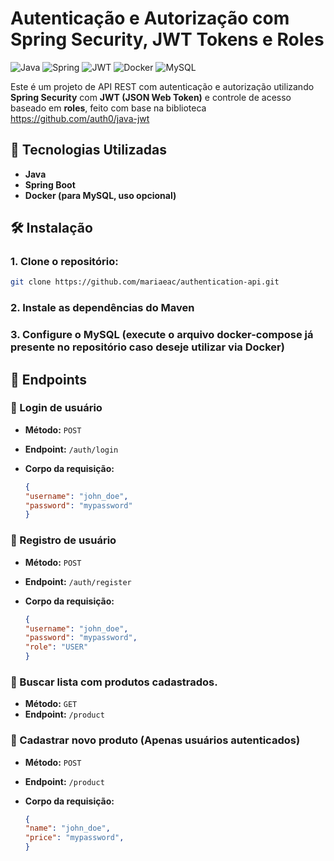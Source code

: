 # Autenticação e Autorização com Spring Security, JWT Tokens e Roles

![Java](https://img.shields.io/badge/java-%23ED8B00.svg?style=for-the-badge&logo=openjdk&logoColor=white)
![Spring](https://img.shields.io/badge/spring-%236DB33F.svg?style=for-the-badge&logo=spring&logoColor=white)
![JWT](https://img.shields.io/badge/JWT-black?style=for-the-badge&logo=JSON%20web%20tokens)
![Docker](https://img.shields.io/badge/docker-%230db7ed.svg?style=for-the-badge&logo=docker&logoColor=white)
![MySQL](https://img.shields.io/badge/mysql-4479A1.svg?style=for-the-badge&logo=mysql&logoColor=white)

Este é um projeto de API REST com autenticação e autorização utilizando **Spring Security** com **JWT (JSON Web Token)** e controle de acesso baseado em **roles**, feito com base na biblioteca https://github.com/auth0/java-jwt

## 🚀 Tecnologias Utilizadas
- **Java**
- **Spring Boot**
- **Docker (para MySQL, uso opcional)**

## 🛠️ Instalação
### 1. Clone o repositório:
```bash
git clone https://github.com/mariaeac/authentication-api.git
```
### 2. Instale as dependências do Maven
### 3. Configure o MySQL (execute o arquivo docker-compose já presente no repositório caso deseje utilizar via Docker)

## 🔗 Endpoints
### 📌 Login de usuário
- **Método:** `POST`
- **Endpoint:** `/auth/login`
- **Corpo da requisição:**

  ```json
  {
  "username": "john_doe",
  "password": "mypassword"
  }
  ```

### 📌 Registro de usuário
- **Método:** `POST`
- **Endpoint:** `/auth/register`
- **Corpo da requisição:**

  ```json
  {
  "username": "john_doe",
  "password": "mypassword",
  "role": "USER"
  }
  ```

### 📌 Buscar lista com produtos cadastrados.
- **Método:** `GET`
- **Endpoint:** `/product`

### 📌 Cadastrar novo produto (Apenas usuários autenticados)
- **Método:** `POST`
- **Endpoint:** `/product`
- **Corpo da requisição:**
  
   ```json
  {
  "name": "john_doe",
  "price": "mypassword",
  }
  ```





